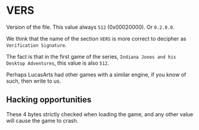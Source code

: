 VERS
====

Version of the file. This value always `512` (0x00020000). Or `0.2.0.0`.

We think that the name of the section `VERS` is more correct to decipher as `Verification Signature`.

The fact is that in the first game of the series, `Indiana Jones and his Desktop Adventures`,
this value is also `512`.

Perhaps LucasArts had other games with a similar engine, if you know of such, then write to us.

Hacking opportunities
---------------------

These 4 bytes strictly checked when loading the game, and any other value will cause the game to crash.
